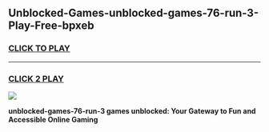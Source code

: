 
## Unblocked-Games-unblocked-games-76-run-3-Play-Free-bpxeb
<h3>
<a href="https://premium76.site?title=unblocked-games-76-run-3&ref=23A">CLICK TO PLAY</a></h3>
<hr>

<h3>
<a href="https://premium76.site?title=unblocked-games-76-run-3&ref=23A">CLICK 2 PLAY</a>
  
</h3>

<a href="https://premium76.site?title=unblocked-games-76-run-3&ref=23A"><img src="https://clearcache.store/games.png"></a>


**unblocked-games-76-run-3 games unblocked: Your Gateway to Fun and Accessible Online Gaming**
